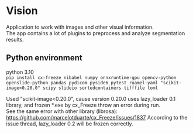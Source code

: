 # Vision
Application to work with images and other visual information.\
The app contains a lot of plugins to preprocess and analyze segmentation results.

## Python environment
python 3.10\
`pip install cx-freeze nibabel numpy onnxruntime-gpu opencv-python openslide-python pandas pydicom pyside6 pytest ruamel-yaml "scikit-image<0.20.0" scipy slideio sortedcontainers tifffile toml`

Used "scikit-image<0.20.0", cause version 0.20.0 uses lazy_loader 0.1 library, and frozen *.exe by cx_Freeze throw an error during run.\
See the same error with other library (librosa): https://github.com/marcelotduarte/cx_Freeze/issues/1837
According to the issue thread, lazy_loader 0.2 will be frozen correctly.

